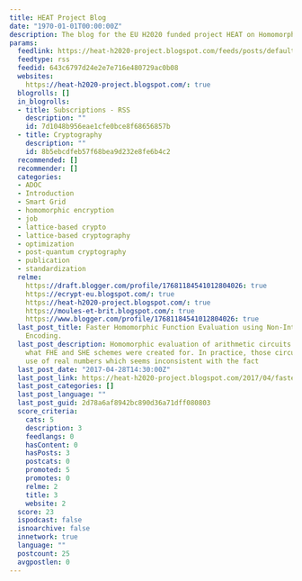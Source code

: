 ```yaml
---
title: HEAT Project Blog
date: "1970-01-01T00:00:00Z"
description: The blog for the EU H2020 funded project HEAT on Homomorphic Encryption
params:
  feedlink: https://heat-h2020-project.blogspot.com/feeds/posts/default?alt=rss
  feedtype: rss
  feedid: 643c6797d24e2e7e716e480729ac0b08
  websites:
    https://heat-h2020-project.blogspot.com/: true
  blogrolls: []
  in_blogrolls:
  - title: Subscriptions - RSS
    description: ""
    id: 7d1048b956eae1cfe0bce8f68656857b
  - title: Cryptography
    description: ""
    id: 8b5ebcdfeb57f68bea9d232e8fe6b4c2
  recommended: []
  recommender: []
  categories:
  - ADOC
  - Introduction
  - Smart Grid
  - homomorphic encryption
  - job
  - lattice-based crypto
  - lattice-based cryptography
  - optimization
  - post-quantum cryptography
  - publication
  - standardization
  relme:
    https://draft.blogger.com/profile/17681184541012804026: true
    https://ecrypt-eu.blogspot.com/: true
    https://heat-h2020-project.blogspot.com/: true
    https://moules-et-brit.blogspot.com/: true
    https://www.blogger.com/profile/17681184541012804026: true
  last_post_title: Faster Homomorphic Function Evaluation using Non-Integral Base
    Encoding.
  last_post_description: Homomorphic evaluation of arithmetic circuits is exactly
    what FHE and SHE schemes were created for. In practice, those circuits imply the
    use of real numbers which seems inconsistent with the fact
  last_post_date: "2017-04-28T14:30:00Z"
  last_post_link: https://heat-h2020-project.blogspot.com/2017/04/faster-homomorphic-function-evaluation.html
  last_post_categories: []
  last_post_language: ""
  last_post_guid: 2d78a6af8942bc890d36a71dff080803
  score_criteria:
    cats: 5
    description: 3
    feedlangs: 0
    hasContent: 0
    hasPosts: 3
    postcats: 0
    promoted: 5
    promotes: 0
    relme: 2
    title: 3
    website: 2
  score: 23
  ispodcast: false
  isnoarchive: false
  innetwork: true
  language: ""
  postcount: 25
  avgpostlen: 0
---
```

